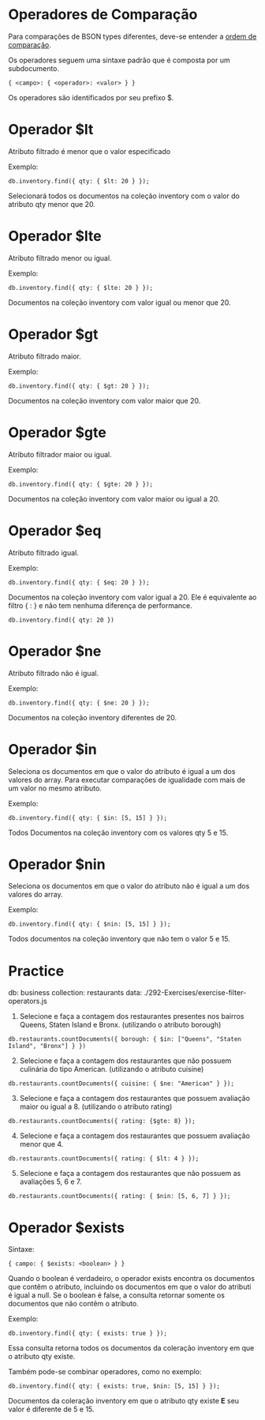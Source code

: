 # Operadores de Comparação

Para comparações de BSON types diferentes, deve-se entender a [ordem de comparação](https://www.mongodb.com/docs/manual/reference/bson-type-comparison-order/#bson-types-comparison-order).

Os operadores seguem uma sintaxe padrão que é composta por um subdocumento.
```
{ <campo>: { <operador>: <valor> } }
```

Os operadores são identificados por seu prefixo $.

# Operador $lt

Atributo filtrado é menor que o valor especificado

Exemplo:
```
db.inventory.find({ qty: { $lt: 20 } });
```

Selecionará todos os documentos na coleção inventory com o valor do atributo qty menor que 20.

# Operador $lte

Atributo filtrado menor ou igual.

Exemplo:
```
db.inventory.find({ qty: { $lte: 20 } });
```

Documentos na coleção inventory com valor igual ou menor que 20.

# Operador $gt

Atributo filtrado maior.

Exemplo:
```
db.inventory.find({ qty: { $gt: 20 } });
```

Documentos na coleção inventory com valor maior que 20.

# Operador $gte

Atributo filtrador maior ou igual.

Exemplo:
```
db.inventory.find({ qty: { $gte: 20 } });
```
Documentos na coleção inventory com valor maior ou igual a 20.

# Operador $eq

Atributo filtrado igual.

Exemplo:
```
db.inventory.find({ qty: { $eq: 20 } });
```
Documentos na coleção inventory com valor igual a 20.
Ele é equivalente ao filtro { <campo>: <valor> } e não tem nenhuma diferença de performance.
```
db.inventory.find({ qty: 20 })
```

# Operador $ne

Atributo filtrado não é igual.

Exemplo:
```
db.inventory.find({ qty: { $ne: 20 } });
```
Documentos na coleção inventory diferentes de 20.

# Operador $in

Seleciona os documentos em que o valor do atributo é igual a um dos valores do array. Para executar comparações de igualidade com mais de um valor no mesmo atributo.

Exemplo:
```
db.inventory.find({ qty: { $in: [5, 15] } });
```
Todos Documentos na coleção inventory com os valores qty 5 e 15.

# Operador $nin

Seleciona os documentos em que o valor do atributo não é igual a um dos valores do array.

Exemplo:
```
db.inventory.find({ qty: { $nin: [5, 15] } });
```
Todos documentos na coleção inventory que não tem o valor 5 e 15.

# Practice

db: business
collection: restaurants
data: ./292-Exercises/exercise-filter-operators.js

1. Selecione e faça a contagem dos restaurantes presentes nos bairros Queens, Staten Island e Bronx. (utilizando o atributo borough)
```
db.restaurants.countDocuments({ borough: { $in: ["Queens", "Staten Island", "Bronx"] } })
```
2. Selecione e faça a contagem dos restaurantes que não possuem culinária do tipo American. (utilizando o atributo cuisine)
```
db.restaurants.countDocuments({ cuisine: { $ne: "American" } });
```
3. Selecione e faça a contagem dos restaurantes que possuem avaliação maior ou igual a 8. (utilizando o atributo rating)
```
db.restaurants.countDocuments({ rating: {$gte: 8} });
```
4. Selecione e faça a contagem dos restaurantes que possuem avaliação menor que 4.
```
db.restaurants.countDocuments({ rating: { $lt: 4 } });
```
5. Selecione e faça a contagem dos restaurantes que não possuem as avaliações 5, 6 e 7.
```
db.restaurants.countDocuments({ rating: { $nin: [5, 6, 7] } });
```

# Operador $exists

Sintaxe:
```
{ campo: { $exists: <boolean> } }
```

Quando o boolean é verdadeiro, o operador exists encontra os documentos que  contêm o atributo, incluindo os documentos em que o valor do atributi é igual a null. Se o boolean é false, a consulta retornar somente os documentos que não contêm o atributo.

Exemplo:
```
db.inventory.find({ qty: { exists: true } });
```
Essa consulta retorna todos os documentos da coleração inventory em que o atributo qty existe.

Também pode-se combinar operadores, como no exemplo:
```
db.inventory.find({ qty: { exists: true, $nin: [5, 15] } });
```
Documentos da coleração inventory em que o atributo qty existe **E** seu valor é diferente de 5 e 15.

